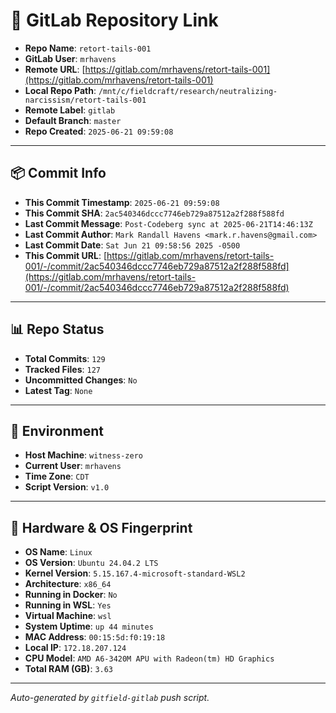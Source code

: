 # 🔗 GitLab Repository Link

- **Repo Name**: `retort-tails-001`
- **GitLab User**: `mrhavens`
- **Remote URL**: [https://gitlab.com/mrhavens/retort-tails-001](https://gitlab.com/mrhavens/retort-tails-001)
- **Local Repo Path**: `/mnt/c/fieldcraft/research/neutralizing-narcissism/retort-tails-001`
- **Remote Label**: `gitlab`
- **Default Branch**: `master`
- **Repo Created**: `2025-06-21 09:59:08`

---

## 📦 Commit Info

- **This Commit Timestamp**: `2025-06-21 09:59:08`
- **This Commit SHA**: `2ac540346dccc7746eb729a87512a2f288f588fd`
- **Last Commit Message**: `Post-Codeberg sync at 2025-06-21T14:46:13Z`
- **Last Commit Author**: `Mark Randall Havens <mark.r.havens@gmail.com>`
- **Last Commit Date**: `Sat Jun 21 09:58:56 2025 -0500`
- **This Commit URL**: [https://gitlab.com/mrhavens/retort-tails-001/-/commit/2ac540346dccc7746eb729a87512a2f288f588fd](https://gitlab.com/mrhavens/retort-tails-001/-/commit/2ac540346dccc7746eb729a87512a2f288f588fd)

---

## 📊 Repo Status

- **Total Commits**: `129`
- **Tracked Files**: `127`
- **Uncommitted Changes**: `No`
- **Latest Tag**: `None`

---

## 🧽 Environment

- **Host Machine**: `witness-zero`
- **Current User**: `mrhavens`
- **Time Zone**: `CDT`
- **Script Version**: `v1.0`

---

## 🧬 Hardware & OS Fingerprint

- **OS Name**: `Linux`
- **OS Version**: `Ubuntu 24.04.2 LTS`
- **Kernel Version**: `5.15.167.4-microsoft-standard-WSL2`
- **Architecture**: `x86_64`
- **Running in Docker**: `No`
- **Running in WSL**: `Yes`
- **Virtual Machine**: `wsl`
- **System Uptime**: `up 44 minutes`
- **MAC Address**: `00:15:5d:f0:19:18`
- **Local IP**: `172.18.207.124`
- **CPU Model**: `AMD A6-3420M APU with Radeon(tm) HD Graphics`
- **Total RAM (GB)**: `3.63`

---

_Auto-generated by `gitfield-gitlab` push script._
